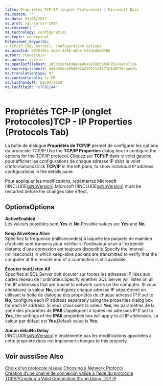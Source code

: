 ```yaml
---
title: Propriétés TCP-IP (onglet Protocoles) | Microsoft Docs
ms.custom: ''
ms.date: 03/06/2017
ms.prod: sql-server-2014
ms.reviewer: ''
ms.technology: configuration
ms.topic: conceptual
helpviewer_keywords:
- TCP/IP [SQL Server], configuration options
ms.assetid: 007638fc-3a24-4460-adbe-545ded5d6f88
author: stevestein
ms.author: sstein
ms.openlocfilehash: 1d5bc28faddae9a86a6636b56b907b57a2d8711a
ms.sourcegitcommit: ad4d92dce894592a259721a1571b1d8736abacdb
ms.translationtype: MT
ms.contentlocale: fr-FR
ms.lasthandoff: 08/04/2020
ms.locfileid: "87601244"
---
```

# <a name="tcp---ip-properties-protocols-tab"></a><span data-ttu-id="5136d-102">Propriétés TCP-IP (onglet Protocoles)</span><span class="sxs-lookup"><span data-stu-id="5136d-102">TCP - IP Properties (Protocols Tab)</span></span>
  <span data-ttu-id="5136d-103">La boîte de dialogue **Propriétés de TCP/IP** permet de configurer les options du protocole TCP/IP.</span><span class="sxs-lookup"><span data-stu-id="5136d-103">Use the **TCP/IP Properties** dialog box to configure the options for the TCP/IP protocol.</span></span> <span data-ttu-id="5136d-104">Cliquez sur **TCP/IP** dans le volet gauche pour afficher les configurations de chaque adresse IP dans le volet d’informations.</span><span class="sxs-lookup"><span data-stu-id="5136d-104">Click **TCP/IP** in the left pane, to show individual IP address configurations in the details pane.</span></span>  
  
 <span data-ttu-id="5136d-105">Pour appliquer les modifications, redémarrez Microsoft [!INCLUDE[ssNoVersion](../../includes/ssnoversion-md.md)].</span><span class="sxs-lookup"><span data-stu-id="5136d-105">Microsoft [!INCLUDE[ssNoVersion](../../includes/ssnoversion-md.md)] must be restarted before the changes take effect.</span></span>  
  
## <a name="options"></a><span data-ttu-id="5136d-106">Options</span><span class="sxs-lookup"><span data-stu-id="5136d-106">Options</span></span>  
 <span data-ttu-id="5136d-107">**Activé**</span><span class="sxs-lookup"><span data-stu-id="5136d-107">**Enabled**</span></span>  
 <span data-ttu-id="5136d-108">Les valeurs possibles sont **Yes** et **No**.</span><span class="sxs-lookup"><span data-stu-id="5136d-108">Possible values are **Yes** and **No**.</span></span>  
  
 <span data-ttu-id="5136d-109">**Keep Alive**</span><span class="sxs-lookup"><span data-stu-id="5136d-109">**Keep Alive**</span></span>  
 <span data-ttu-id="5136d-110">Spécifiez la fréquence (millisecondes) à laquelle les paquets de maintien d'activité sont transmis pour vérifier si l'ordinateur situé à l'extrémité distante d'une connexion est toujours disponible.</span><span class="sxs-lookup"><span data-stu-id="5136d-110">Specify the interval (milliseconds) in which keep-alive packets are transmitted to verify that the computer at the remote end of a connection is still available.</span></span>  
  
 <span data-ttu-id="5136d-111">**Écouter tout**</span><span class="sxs-lookup"><span data-stu-id="5136d-111">**Listen All**</span></span>  
 <span data-ttu-id="5136d-112">Spécifiez si SQL Server doit écouter sur toutes les adresses IP liées aux cartes réseau de l'ordinateur.</span><span class="sxs-lookup"><span data-stu-id="5136d-112">Specify whether SQL Server will listen on all the IP addresses that are bound to network cards on the computer.</span></span> <span data-ttu-id="5136d-113">Si vous choisissez la valeur **No**, configurez chaque adresse IP séparément en utilisant la boîte de dialogue des propriétés de chaque adresse IP.</span><span class="sxs-lookup"><span data-stu-id="5136d-113">If set to **No**, configure each IP address separately using the properties dialog box for each IP address.</span></span> <span data-ttu-id="5136d-114">Si vous choisissez la valeur **Yes**, les paramètres de la zone des propriétés de **IPAll** s’appliquent à toutes les adresses IP.</span><span class="sxs-lookup"><span data-stu-id="5136d-114">If set to **Yes**, the settings of the **IPAll** properties box will apply to all IP addresses.</span></span> <span data-ttu-id="5136d-115">La valeur par défaut est **Yes**.</span><span class="sxs-lookup"><span data-stu-id="5136d-115">Default value is **Yes**.</span></span>  
  
 <span data-ttu-id="5136d-116">**Aucun délai**</span><span class="sxs-lookup"><span data-stu-id="5136d-116">**No Delay**</span></span>  
 [!INCLUDE[ssNoVersion](../../includes/ssnoversion-md.md)] <span data-ttu-id="5136d-117">n'implémente pas les modifications apportées à cette propriété.</span><span class="sxs-lookup"><span data-stu-id="5136d-117">does not implement changes to this property.</span></span>  
  
## <a name="see-also"></a><span data-ttu-id="5136d-118">Voir aussi</span><span class="sxs-lookup"><span data-stu-id="5136d-118">See Also</span></span>  
 <span data-ttu-id="5136d-119">[Choix d'un protocole réseau](../../../2014/tools/configuration-manager/choosing-a-network-protocol.md) </span><span class="sxs-lookup"><span data-stu-id="5136d-119">[Choosing a Network Protocol](../../../2014/tools/configuration-manager/choosing-a-network-protocol.md) </span></span>  
 [<span data-ttu-id="5136d-120">Création d’une chaîne de connexion valide à l’aide du protocole TCP/IP</span><span class="sxs-lookup"><span data-stu-id="5136d-120">Creating a Valid Connection String Using TCP IP</span></span>](../../../2014/tools/configuration-manager/creating-a-valid-connection-string-using-tcp-ip.md)  
  
  
